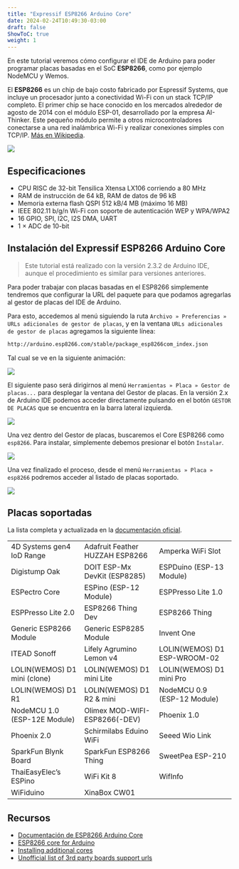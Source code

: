 ```yaml
---
title: "Expressif ESP8266 Arduino Core"
date: 2024-02-24T10:49:30-03:00
draft: false
ShowToC: true
weight: 1
---
```


En este tutorial veremos cómo configurar el IDE de Arduino para poder programar placas basadas en el SoC **ESP8266**, como por ejemplo NodeMCU y Wemos.
<!--more-->
El **ESP8266** es un chip de bajo costo fabricado por Espressif Systems, que incluye un procesador junto a conectividad Wi-Fi con un stack TCP/IP completo. El primer chip se hace conocido en los mercados alrededor de agosto de 2014 con el módulo ESP-01, desarrollado por la empresa AI-Thinker. Este pequeño módulo permite a otros microcontroladores conectarse a una red inalámbrica Wi-Fi y realizar conexiones simples con TCP/IP. [Más en Wikipedia](https://en.m.wikipedia.org/wiki/ESP8266).

![](../img/esp8266.png#center)

## Especificaciones

- CPU RISC de 32-bit Tensilica Xtensa LX106 corriendo a 80 MHz
- RAM de instrucción de 64 kB, RAM de datos de 96 kB
- Memoria externa flash QSPI 512 kB/4 MB (máximo 16 MB)
- IEEE 802.11 b/g/n Wi-Fi con soporte de autenticación WEP y WPA/WPA2
- 16 GPIO, SPI, I2C, I2S DMA, UART
- 1 × ADC de 10-bit

## Instalación del Expressif ESP8266 Arduino Core

> Este tutorial está realizado con la versión 2.3.2 de Arduino IDE, aunque el procedimiento es similar para versiones anteriores.

Para poder trabajar con placas basadas en el ESP8266 simplemente tendremos que configurar la URL del paquete para que podamos agregarlas al gestor de placas del IDE de Arduino.

Para esto, accedemos al menú siguiendo la ruta `Archivo » Preferencias » URLs adicionales de gestor de placas`, y en la ventana `URLs adicionales de gestor de placas` agregamos la siguiente línea:

```sh
http://arduino.esp8266.com/stable/package_esp8266com_index.json
```

Tal cual se ve en la siguiente animación:

![](../img/urls.gif#center)

El siguiente paso será dirigirnos al menú `Herramientas » Placa » Gestor de placas...` para desplegar la ventana del Gestor de placas. En la versión 2.x de Arduino IDE podemos acceder directamente pulsando en el botón `GESTOR DE PLACAS` que se encuentra en la barra lateral izquierda.

![](../img/gestor.png#center)

Una vez dentro del Gestor de placas, buscaremos el Core ESP8266 como `esp8266`. Para instalar, simplemente debemos presionar el botón `Instalar`.

![](../img/placas.gif#center)

Una vez finalizado el proceso, desde el menú `Herramientas » Placa » esp8266` podremos acceder al listado de placas soportado.

![](../img/esp8266.gif#center)

## Placas soportadas

La lista completa y actualizada en la [documentación oficial](https://arduino-esp8266.readthedocs.io/en/3.1.2/boards.html).

|                               |                               |                               |
|-------------------------------|-------------------------------|-------------------------------|
| 4D Systems gen4 IoD Range     | Adafruit Feather HUZZAH ESP8266 | Amperka WiFi Slot            |
| Digistump Oak                 | DOIT ESP-Mx DevKit (ESP8285)  | ESPDuino (ESP-13 Module)     |
| ESPectro Core                 | ESPino (ESP-12 Module)        | ESPPresso Lite 1.0            |
| ESPPresso Lite 2.0            | ESP8266 Thing Dev             | ESP8266 Thing                 |
| Generic ESP8266 Module        | Generic ESP8285 Module        | Invent One                    |
| ITEAD Sonoff                  | Lifely Agrumino Lemon v4      | LOLIN(WEMOS) D1 ESP-WROOM-02 |
| LOLIN(WEMOS) D1 mini (clone)  | LOLIN(WEMOS) D1 mini Lite     | LOLIN(WEMOS) D1 mini Pro     |
| LOLIN(WEMOS) D1 R1            | LOLIN(WEMOS) D1 R2 & mini     | NodeMCU 0.9 (ESP-12 Module)  |
| NodeMCU 1.0 (ESP-12E Module)  | Olimex MOD-WIFI-ESP8266(-DEV)| Phoenix 1.0                   |
| Phoenix 2.0                   | Schirmilabs Eduino WiFi       | Seeed Wio Link                |
| SparkFun Blynk Board          | SparkFun ESP8266 Thing        | SweetPea ESP-210              |
| ThaiEasyElec’s ESPino         | WiFi Kit 8                    | WifInfo                       |
| WiFiduino                     | XinaBox CW01                  |                               |

## Recursos

- [Documentación de ESP8266 Arduino Core](https://esp8266-arduino-spanish.readthedocs.io/es/latest/)
- [ESP8266 core for Arduino](https://github.com/esp8266/Arduino)
- [Installing additional cores](https://docs.arduino.cc/learn/starting-guide/cores/)
- [Unofficial list of 3rd party boards support urls](https://github.com/arduino/Arduino/wiki/Unofficial-list-of-3rd-party-boards-support-urls)